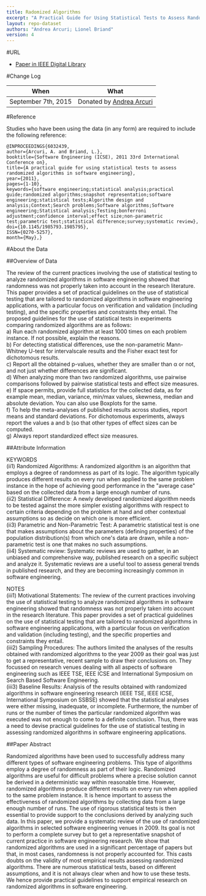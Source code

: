 ```yaml
---
title: Radomized Algorithms
excerpt: "A Practical Guide for Using Statistical Tests to Assess Randomized Algorithms in Software Engineering"
layout: repo-dataset
authors: "Andrea Arcuri; Lionel Briand"
version: 4
---
```


#URL

* [Paper in IEEE Digital Library](Lhttp://ieeexplore.ieee.org/stamp/stamp.jsp?tp=&arnumber=6032439)

#Change Log

When | What
---- | ----
September 7th, 2015 | Donated by [Andrea Arcuri](mailto:arcuri@simula.no)

#Reference

Studies who have been using the data (in any form) are required to include the following reference:

```
@INPROCEEDINGS{6032439,
author={Arcuri, A. and Briand, L.},
booktitle={Software Engineering (ICSE), 2011 33rd International Conference on},
title={A practical guide for using statistical tests to assess randomized algorithms in software engineering},
year={2011},
pages={1-10},
keywords={software engineering;statistical analysis;practical guide;randomized algorithms;snapshot representation;software engineering;statistical tests;Algorithm design and analysis;Context;Search problems;Software algorithms;Software engineering;Statistical analysis;Testing;bonferroni adjustment;confidence interval;effect size;non-parametric test;parametric test;statistical difference;survey;systematic review},
doi={10.1145/1985793.1985795},
ISSN={0270-5257},
month={May},}
```

#About the Data

##Overview of Data

The review of the current practices involving the use of statistical
testing to analyze randomized algorithms in software engineering showed that randomness was not properly taken into account in the research literature. This paper provides a set of practical guidelines on the use of statistical testing that are tailored to randomized algorithms in software engineering applications, with a particular focus on verification and validation (including testing), and the specific properties and constraints they entail. The proposed guidelines for the use of statistical tests in experiments
comparing randomized algorithms are as follows:
</br>
a) Run each randomized algorithm at least 1000 times on each problem instance. If not possible, explain the reasons.
</br>
b) For detecting statistical differences, use the non-parametric Mann-Whitney U-test for intervalscale results and the Fisher exact test for dichotomous results.
</br>
c) Report all the obtained p-values, whether they are smaller than α or not, and not just whether differences are significant.
</br>
d) When analyzing more than two randomized algorithms, use pairwise comparisons followed by pairwise statistical tests and effect size measures.
</br>
e) If space permits, provide full statistics for the collected data, as for example mean, median, variance, min/max values, skewness, median and absolute deviation. You can also use Boxplots for the same.
</br>
f) To help the meta-analyses of published results across studies, report means and standard deviations. For dichotomous experiments, always report the values a and b (so that other types of effect sizes can be computed.
</br>
g) Always report standardized effect size measures.

##Attribute Information

KEYWORDS
</br>
(ii1) Randomized Algorithms: A randomized algorithm is an algorithm that employs a degree of randomness as part of its logic. The algorithm typically produces different results on every run when applied to the same problem instance in the hope of achieving good performance in the "average case" based on the collected data from a large enough number of runs.
</br>
(ii2) Statistical Difference: A newly developed randomized algorithm needs to be tested against the more simpler existing algorithms with respect to certain criteria depending on the problem at
hand and other contextual assumptions so as decide on which one is more efficient.
</br>
(ii3) Parametric and Non-Parametric Test: A parametric statistical test is one that makes assumptions about the parameters (defining properties) of the population distribution(s) from which one's data are drawn, while a non-parametric test is one that makes no such assumptions.
</br>
(ii4) Systematic review: Systematic reviews are used to gather, in an unbiased and comprehensive way, published research on a specific subject and analyze it. Systematic reviews are a useful tool to assess general trends in published research, and they are becoming increasingly common in software engineering.

NOTES</br>
(iii1) Motivational Statements: The review of the current practices involving the use of statistical testing to analyze randomized algorithms in software engineering showed that randomness was not properly taken into account in the research literature. This paper provides a set of practical
guidelines on the use of statistical testing that are tailored to randomized algorithms in software engineering applications, with a particular focus on verification and validation (including testing), and the specific properties and constraints they entail.
</br>
(iii2) Sampling Procedures: The authors limited the analyses of the results obtained with randomized algorithms to the year 2009 as their goal was just to get a representative, recent sample to draw their conclusions on. They focussed on research venues dealing with all aspects of software engineering such as IEEE TSE, IEEE ICSE and International Symposium
on Search Based Software Engineering.
</br>
(iii3) Baseline Results: Analysis of the results obtained with randomized algorithms in software engineering research (IEEE TSE, IEEE ICSE, International Symposium on SSBSE) showed that the statistical analyses were either missing, inadequate, or incomplete. Furthermore, the number of runs or the number of times the particular randomized algorithm was executed was not enough to come to a definite conclusion. Thus, there was a need to devise practical guidelines for the use of statistical testing in assessing randomized algorithms in software engineering applications.

##Paper Abstract

Randomized algorithms have been used to successfully address many different types of software engineering problems. This type of algorithms employ a degree of randomness as part of their logic. Randomized algorithms are useful for difficult problems where a precise solution cannot be derived in a deterministic way within reasonable time. However, randomized algorithms produce different results on every run when applied to the same problem instance. It is hence important to assess the effectiveness of randomized algorithms by collecting data from a large enough number of runs. The use of rigorous statistical tests is then essential to provide support to the conclusions derived by analyzing such data. In this paper, we provide a systematic review of the use of randomized algorithms in selected software engineering venues in 2009. Its goal is not to perform a complete survey but to get a representative snapshot of current practice in software engineering research. We show that randomized algorithms are used in a significant percentage of papers but that, in most cases, randomness is not properly accounted for. This casts doubts on the validity of most empirical results assessing randomized algorithms. There are numerous statistical tests, based on different assumptions, and it is not always clear when and how to use these tests. We hence provide practical guidelines to support empirical research on randomized algorithms in software engineering.
